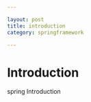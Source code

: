 ```yaml
---

layout: post
title: introduction
category: springframework

---
```


# Introduction  

spring Introduction